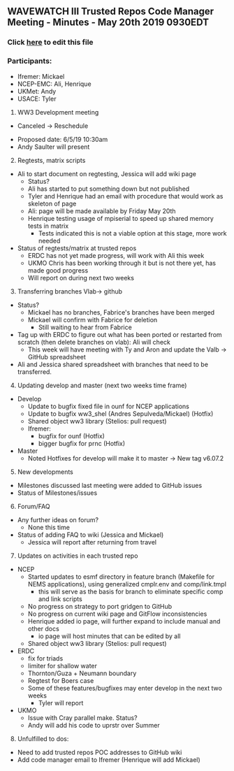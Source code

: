 ## WAVEWATCH III Trusted Repos Code Manager Meeting - Minutes - May 20th 2019 0930EDT

### Click [here](https://github.com/NOAA-EMC/WW3/edit/gh-pages/repoadmin/9773878d237ad1f0b31f1354f3b87239c0805fba/Minutes_20190520/index.md) to edit this file 

### Participants:
- Ifremer: Mickael
- NCEP-EMC: Ali, Henrique
- UKMet: Andy
- USACE: Tyler

1. WW3 Development meeting
- Canceled → Reschedule
 + Proposed date: 6/5/19 10:30am
 + Andy Saulter will present

2. Regtests, matrix scripts
- Ali to start document on regtesting, Jessica will add wiki page
  + Status?
  + Ali has started to put something down but not published
  + Tyler and Henrique had an email with procedure that would work as skeleton of page
  + Ali: page will be made available by Friday May 20th
  + Henrique testing usage of mpiserial to speed up shared memory tests in matrix
    * Tests indicated this is not a viable option at this stage, more work needed
- Status of regtests/matrix at trusted repos
  + ERDC has not yet made progress, will work with Ali this week
  + UKMO Chris has been working through it but is not there yet, has made good progress
  + Will report on during next two weeks

3. Transferring branches Vlab-> github 
- Status?
  + Mickael has no branches, Fabrice's branches have been merged 
  + Mickael will confirm with Fabrice for deletion
    * Still waiting to hear from Fabrice  
- Tag up with ERDC to figure out what has been ported or restarted from scratch (then delete branches on vlab): Ali will check
  + This week will have meeting with Ty and Aron and update the Valb → GitHub spreadsheet
- Ali and Jessica shared spreadsheet with branches that need to be transferred.

4. Updating develop and master (next two weeks time frame)
- Develop
  + Update to bugfix fixed file in ounf for NCEP applications
  + Update to bugfix ww3_shel (Andres Sepulveda/Mickael) (Hotfix)
  + Shared object ww3 library (Stelios: pull request)
  + Ifremer: 
    * bugfix for ounf (Hotfix)
    * bigger bugfix for prnc (Hotfix)
- Master
  + Noted Hotfixes for develop will make it to master -> New tag v6.07.2

5. New developments
  + Milestones discussed last meeting were added to GitHub issues
  + Status of Milestones/issues

6. Forum/FAQ
  + Any further ideas on forum?
    * None this time
  + Status of adding FAQ to wiki (Jessica and Mickael)
    * Jessica will report after returning from travel

7. Updates on activities in each trusted repo
- NCEP
  + Started updates to esmf directory in feature branch (Makefile for NEMS applications), using generalized cmplr.env and comp/link.tmpl
    * this will serve as the basis for branch to eliminate specific comp and link scripts
  + No progress on strategy to port gridgen to GitHub
  + No progress on current wiki page and GitFlow inconsistencies
  + Henrique added io page, will further expand to include manual and other docs
    * io page will host minutes that can be edited by all
  + Shared object ww3 library (Stelios: pull request) 
- ERDC
  + fix for triads
  + limiter for shallow water
  + Thornton/Guza + Neumann boundary
  + Regtest for Boers case
  + Some of these features/bugfixes may enter develop in the next two weeks
    * Tyler will report
- UKMO
  + Issue with Cray parallel make. Status?
  + Andy will add his code to uprstr over Summer

8. Unfulfilled to dos:
  + Need to add trusted repos POC addresses to GitHub wiki 
  + Add code manager email to Ifremer (Henrique will add Mickael)


